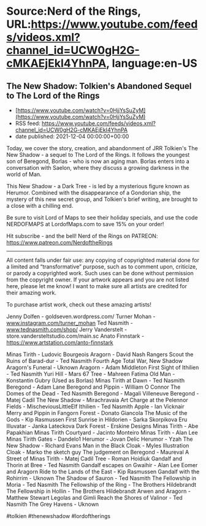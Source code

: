 # Source:Nerd of the Rings, URL:https://www.youtube.com/feeds/videos.xml?channel_id=UCW0gH2G-cMKAEjEkI4YhnPA, language:en-US

## The New Shadow: Tolkien's Abandoned Sequel to The Lord of the Rings
 - [https://www.youtube.com/watch?v=0HjjYsSuZyM](https://www.youtube.com/watch?v=0HjjYsSuZyM)
 - RSS feed: https://www.youtube.com/feeds/videos.xml?channel_id=UCW0gH2G-cMKAEjEkI4YhnPA
 - date published: 2021-12-04 00:00:00+00:00

Today, we cover the story, creation, and abandonment of JRR Tolkien's The New Shadow - a sequel to The Lord of the Rings.  It follows the youngest son of Beregond, Borlas - who is now an aging man.  Borlas enters into a conversation with Saelon, where they discuss a growing darkness in the world of Man.

This New Shadow - a Dark Tree - is led by a mysterious figure known as Herumor.  Combined with the disappearance of a Gondorian ship, the mystery of this new secret group, and Tolkien's brief writing, are brought to a close with a chilling end.

Be sure to visit Lord of Maps to see their holiday specials, and use the code NERDOFMAPS at LordofMaps.com to save 15% on your order!

Hit subscribe - and the bell!
Nerd of the Rings on PATREON: https://www.patreon.com/NerdoftheRings

-------------- 
All content falls under fair use: any copying of copyrighted material done for a limited and “transformative” purpose, such as to comment upon, criticize, or parody a copyrighted work. Such uses can be done without permission from the copyright owner.   If your artwork appears and you are not listed here, please let me know! I want to make sure all artists are credited for their amazing work.

To purchase artist work, check out these amazing artists!

Jenny Dolfen - goldseven.wordpress.com/
Turner Mohan - www.instagram.com/turner_mohan
Ted Nasmith - www.tednasmith.com/shop/
Jerry Vanderstelt - store.vandersteltstudio.com/main.sc
Anato Finnstark - https://www.artstation.com/anto-finnstark

Minas Tirith - Ludovic Bourgeois
Aragorn - David Nash
Rangers Scout the Ruins of Barad-dur - Ted Nasmith
Fourth Age Total War, New Shadow
Aragorn's Funeral - Uknown
Aragorn - Adam Middleton
First Sight of Ithilien - Ted Nasmith
Yuri Hill - Mars 67
Tree - Mahreen Fatima
Old Man - Konstantin Gubry (Used as Borlas)
Minas Tirith at Dawn - Ted Nasmith
Beregond - Adam Lane
Beregond and Pippin - William O Connor
The Domes of the Dead - Ted Nasmith
Beregond - Magali Villeneuve
Beregond - Matej Cadil
The New Shadow - Mirachravaia Art
Charge at the Pelennor Fields - MischeviousLittleElf
Ithilien - Ted Nasmith
Apple - Ian Vicknair
Merry and Pippin in Fangorn Forest - Donato Giancola
The Music of the Gods - Kip Rasmussen
First Sunrise in Hildorien - Sarka Skorpikova
Eru Illuvatar - Janka Lateckova
Dark Forest - Erskine Designs
Minas Tirith - Abe Papakhian
Minas Tirith Courtyard - Jacinto Monteiro
Minas Tirith - Alan Lee
Minas Tirith Gates - Dandelo1
Herumor - Jovan Delic
Herumor - Yzah
The New Shadow - Richard Evans
Man in the Black Cloak - Myles Illustration
Cloak - Marko the sketch guy
The judgement on Beregond - Maureval
A Street of Minas Tirith - Matej Cadil
Tree - Roman Hoidiuk
Gandalf and Thorin at Bree - Ted Nasmith
Gandalf escapes on Gwaihir - Alan Lee
Eomer and Aragorn Ride to the Lands of the East - Kip Rasmussen
Gandalf with the Rohirrim - Uknown
The Shadow of Sauron - Ted Nasmith
The Fellowship in Moria - Ted Nasmith
The Fellowship of the Ring - The Brothers Hildebrandt
The Fellowship in Hollin - The Brothers Hildebrandt
Arwen and Aragorn - Matthew Stewart
Legolas and Gimli Reach the Shores of Valinor - Ted Nasmith
The Grey Havens - Uknown

#tolkien #thenewshadow #lordoftherings


